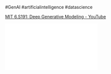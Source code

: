 #GenAI #artificialintelligence #datascience 



[MIT 6.S191: Deep Generative Modeling - YouTube](https://www.youtube.com/watch?v=Dmm4UG-6jxA&list=PLtBw6njQRU-rwp5__7C0oIVt26ZgjG9NI&index=5)

![](../../figures/Generative%20Modeling.pdf)